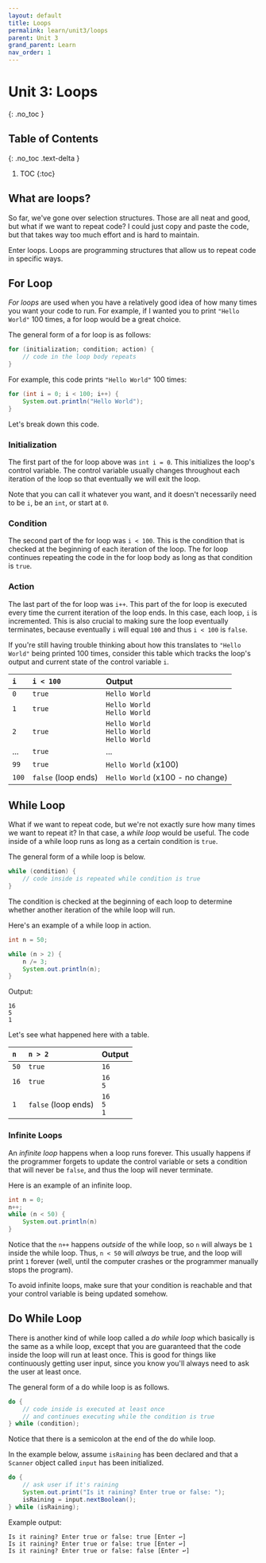 ```yaml
---
layout: default
title: Loops
permalink: learn/unit3/loops
parent: Unit 3
grand_parent: Learn
nav_order: 1
---
```


<!-- prettier-ignore-start -->

# Unit 3: Loops
{: .no_toc }

## Table of Contents
{: .no_toc .text-delta }

1. TOC
{:toc}

<!-- prettier-ignore-end -->

## What are loops?

So far, we've gone over selection structures. Those are all neat and good,
but what if we want to repeat code? I could just copy and paste the code,
but that takes way too much effort and is hard to maintain.

Enter loops. Loops are programming structures that allow us to repeat code
in specific ways.

## For Loop

_For loops_ are used when you have a relatively good idea of how many times
you want your code to run. For example, if I wanted you to print `"Hello World"`
100 times, a for loop would be a great choice.

The general form of a for loop is as follows:

```java
for (initialization; condition; action) {
    // code in the loop body repeats
}
```

For example, this code prints `"Hello World"` 100 times:

```java
for (int i = 0; i < 100; i++) {
    System.out.println("Hello World");
}
```

Let's break down this code.

### Initialization

The first part of the for loop above was `int i = 0`. This initializes
the loop's control variable. The control variable usually changes throughout
each iteration of the loop so that eventually we will exit the loop.

Note that you can call it whatever you want, and it doesn't necessarily need
to be `i`, be an `int`, or start at `0`.

### Condition

The second part of the for loop was `i < 100`. This is the condition that
is checked at the beginning of each iteration of the loop. The for loop continues
repeating the code in the for loop body as long as that condition is `true`.

### Action

The last part of the for loop was `i++`. This part of the for loop is executed
every time the current iteration of the loop ends. In this case, each loop, `i`
is incremented. This is also crucial to making sure the loop eventually terminates,
because eventually `i` will equal `100` and thus `i < 100` is `false`.

If you're still having trouble thinking about how this translates to `"Hello World"`
being printed 100 times, consider this table which tracks the loop's output and
current state of the control variable `i`.

| `i`   | `i < 100`           | Output                                          |
| :---- | :------------------ | :---------------------------------------------- |
| `0`   | `true`              | `Hello World`<br>                               |
| `1`   | `true`              | `Hello World`<br>`Hello World`                  |
| `2`   | `true`              | `Hello World`<br>`Hello World`<br>`Hello World` |
| ...   | `true`              | ...                                             |
| `99`  | `true`              | `Hello World` (x100)                            |
| `100` | `false` (loop ends) | `Hello World` (x100 - no change)                |

## While Loop

What if we want to repeat code, but we're not exactly sure how many times we want
to repeat it? In that case, a _while loop_ would be useful. The code inside of a
while loop runs as long as a certain condition is `true`.

The general form of a while loop is below.

```java
while (condition) {
    // code inside is repeated while condition is true
}
```

The condition is checked at the beginning of each loop to determine whether another
iteration of the while loop will run.

Here's an example of a while loop in action.

```java
int n = 50;

while (n > 2) {
    n /= 3;
    System.out.println(n);
}
```

Output:

```
16
5
1
```

Let's see what happened here with a table.

| `n`   | `n > 2`             | Output             |
| :---- | :------------------ | :----------------- |
| `50`  | `true`              | `16`               |
| `16`  | `true`              | `16`<br>`5`        |
| `1`   | `false` (loop ends) | `16`<br>`5`<br>`1` |

### Infinite Loops

An _infinite loop_ happens when a loop runs forever. This usually happens
if the programmer forgets to update the control variable or sets a condition
that will never be `false`, and thus the loop will never terminate.

Here is an example of an infinite loop.

```java
int n = 0;
n++;
while (n < 50) {
    System.out.println(n)
}
```

Notice that the `n++` happens _outside_ of the while loop, so `n` will always be `1`
inside the while loop. Thus, `n < 50` will _always_ be true, and the loop will print `1`
forever (well, until the computer crashes or the programmer manually stops the program).

To avoid infinite loops, make sure that your condition is reachable and that your control
variable is being updated somehow.

## Do While Loop

There is another kind of while loop called a _do while loop_ which basically is the same
as a while loop, except that you are guaranteed that the code inside the loop will run
at least once. This is good for things like continuously getting user input, since you know
you'll always need to ask the user at least once.

The general form of a do while loop is as follows.

```java
do {
    // code inside is executed at least once
    // and continues executing while the condition is true
} while (condition);
```

Notice that there is a semicolon at the end of the do while loop.

In the example below, assume `isRaining` has been declared and that
a `Scanner` object called `input` has been initialized.

```java
do {
    // ask user if it's raining
    System.out.print("Is it raining? Enter true or false: ");
    isRaining = input.nextBoolean();
} while (isRaining);
```

Example output:

```
Is it raining? Enter true or false: true [Enter ↩]
Is it raining? Enter true or false: true [Enter ↩]
Is it raining? Enter true or false: false [Enter ↩]
```
